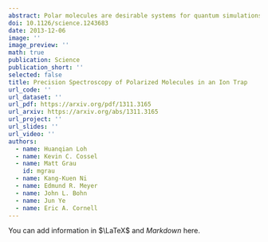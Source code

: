 ```yaml
---
abstract: Polar molecules are desirable systems for quantum simulations and cold chemistry. Molecular ions are easily trapped, but a bias electric field applied to polarize them tends to accelerate them out of the trap. We present a general solution to this issue by rotating the bias field slowly enough for the molecular polarization axis to follow but rapidly enough for the ions to stay trapped. We demonstrate Ramsey spectroscopy between Stark-Zeeman sublevels in 180Hf19F+ with a coherence time of 100 milliseconds. Frequency shifts arising from well-controlled topological (Berry) phases are used to determine magnetic g factors. The rotating-bias-field technique may enable using trapped polar molecules for precision measurement and quantum information science, including the search for an electron electric dipole moment.
doi: 10.1126/science.1243683
date: 2013-12-06
image: ''
image_preview: ''
math: true
publication: Science
publication_short: ''
selected: false
title: Precision Spectroscopy of Polarized Molecules in an Ion Trap
url_code: ''
url_dataset: ''
url_pdf: https://arxiv.org/pdf/1311.3165
url_arxiv: https://arxiv.org/abs/1311.3165
url_project: ''
url_slides: ''
url_video: ''
authors:
  - name: Huanqian Loh
  - name: Kevin C. Cossel
  - name: Matt Grau
    id: mgrau
  - name: Kang-Kuen Ni
  - name: Edmund R. Meyer
  - name: John L. Bohn
  - name: Jun Ye
  - name: Eric A. Cornell
---
```



You can add information in $\LaTeX$ and *Markdown* here.